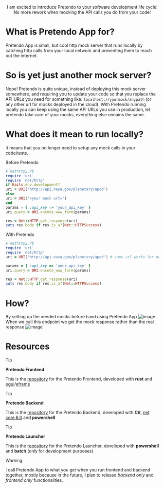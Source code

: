 <p style="text-align:center">I am excited to introduce Pretendo to your software development life cycle! <br/>
No more rework when mocking the API calls you do from your code! </p>

# What is Pretendo App for?
Pretendo App is small, but cool http mock server that runs locally by catching http calls from your local network and preventing them to reach out the internet. 

# So is yet just another mock server?
Nope! Pretendo is quite unique, instead of deploying this mock server somewhere, and requiring you to update your code so that you replace the API URLs you need for something like: `localhost://yourmock/anypath` (or any other url for mocks deployed in the cloud). With Pretendo running locally you can keep using the same API URLs you use in production, let pretendo take care of your mocks, everything else remains the same.

# What does it mean to run locally?
It means that you no longer need to setup any mock calls in your code/tests. 

Before Pretendo
```ruby
# nethttp2.rb
require 'uri'
require 'net/http'
if Rails.env.development?
uri = URI('http://api.nasa.gov/planetary/apod')
else
uri = URI('<your mock url>')
end
params = { :api_key => 'your_api_key' }
uri.query = URI.encode_www_form(params)

res = Net::HTTP.get_response(uri)
puts res.body if res.is_a?(Net::HTTPSuccess)
```

With Pretendo
```ruby
# nethttp2.rb
require 'uri'
require 'net/http'
uri = URI('http://api.nasa.gov/planetary/apod') # same url works for development, test and production

params = { :api_key => 'your_api_key' }
uri.query = URI.encode_www_form(params)

res = Net::HTTP.get_response(uri)
puts res.body if res.is_a?(Net::HTTPSuccess)
```

# How?
By setting up the needed mocks before hand using Pretendo App
![image](https://github.com/user-attachments/assets/7e009ac0-bacf-4267-af82-8d919db2bb94)
When we call this endpoint we get the mock response rather than the real response
![image](https://github.com/user-attachments/assets/c6985675-d85f-4a70-90b7-979c3ab4f1d1)

# Resources
> [!TIP]
> **Pretendo Frontend**
> 
> This is the [repository](https://github.com/Bengie23/Pretendo_Frontend) for the Pretendo Frontend, developed with **rust** and [egui](https://github.com/emilk/egui)/[eframe](https://github.com/emilk/egui/tree/master/crates/eframe)

> [!TIP]
> **Pretendo Backend**
> 
> This is the  [repository](https://github.com/Bengie23/Pretendo.Backend) for the Pretendo Backend, developed with **C#**, [net core 8.0](https://dotnet.microsoft.com/en-us/download/dotnet/8.0) and **powershell**

> [!TIP]
> **Pretendo Launcher**
> 
> This is the  [repository](https://github.com/Bengie23/Pretendo.Launcher) for the Pretendo Launcher, developed with **powershell** and **batch** (only for development purposes)

> [!WARNING]
> I call Pretendo App to what you get when you run frontend and backend together, mostly because in the future, I plan to release *backend only* and *frontend only* functionalities.
> 
